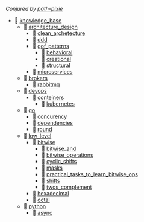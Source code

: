 
<!-- path-pixie contents start -->
*Conjured by [path-pixie](https://github.com/path-pixie)*  
- :file_folder: [knowledge_base](./knowledge_base)  
  - :file_folder: [architecture_design](./knowledge_base/architecture_design)  
    - :file_folder: [clean_archetecture](./knowledge_base/architecture_design/clean_archetecture)  
    - :page_facing_up: [ddd](./knowledge_base/architecture_design/ddd.md)  
    - :file_folder: [gof_patterns](./knowledge_base/architecture_design/gof_patterns)  
      - :page_facing_up: [behavioral](./knowledge_base/architecture_design/gof_patterns/behavioral.md)  
      - :page_facing_up: [creational](./knowledge_base/architecture_design/gof_patterns/creational.md)  
      - :page_facing_up: [structural](./knowledge_base/architecture_design/gof_patterns/structural.md)  
    - :file_folder: [microservices](./knowledge_base/architecture_design/microservices)  
  - :file_folder: [brokers](./knowledge_base/brokers)  
    - :page_facing_up: [rabbitmq](./knowledge_base/brokers/rabbitmq.md)  
  - :file_folder: [devops](./knowledge_base/devops)  
    - :file_folder: [conteiners](./knowledge_base/devops/conteiners)  
      - :page_facing_up: [kubernetes](./knowledge_base/devops/conteiners/kubernetes.md)  
  - :file_folder: [go](./knowledge_base/go)  
    - :page_facing_up: [concurency](./knowledge_base/go/concurency.md)  
    - :page_facing_up: [dependencies](./knowledge_base/go/dependencies.md)  
    - :page_facing_up: [round](./knowledge_base/go/round.md)  
  - :file_folder: [low_level](./knowledge_base/low_level)  
    - :file_folder: [bitwise](./knowledge_base/low_level/bitwise)  
      - :page_facing_up: [bitwise_and](./knowledge_base/low_level/bitwise/bitwise_and.md)  
      - :page_facing_up: [bitwise_operations](./knowledge_base/low_level/bitwise/bitwise_operations.md)  
      - :page_facing_up: [cyclic_shifts](./knowledge_base/low_level/bitwise/cyclic_shifts.md)  
      - :page_facing_up: [masks](./knowledge_base/low_level/bitwise/masks.md)  
      - :page_facing_up: [practical_tasks_to_learn_bitwise_ops](./knowledge_base/low_level/bitwise/practical_tasks_to_learn_bitwise_ops.md)  
      - :page_facing_up: [shifts](./knowledge_base/low_level/bitwise/shifts.md)  
      - :page_facing_up: [twos_complement](./knowledge_base/low_level/bitwise/twos_complement.md)  
    - :page_facing_up: [hexadecimal](./knowledge_base/low_level/hexadecimal.md)  
    - :page_facing_up: [octal](./knowledge_base/low_level/octal.md)  
  - :file_folder: [python](./knowledge_base/python)  
    - :file_folder: [async](./knowledge_base/python/async)  

<!-- path-pixie contents end -->